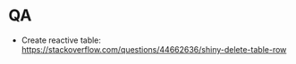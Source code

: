 # QA

* Create reactive table:
https://stackoverflow.com/questions/44662636/shiny-delete-table-row

